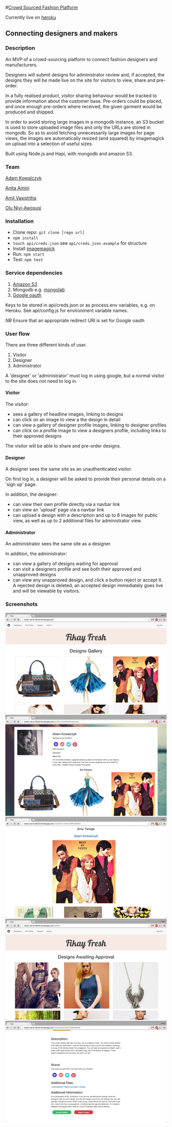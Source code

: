 
#[Crowd Sourced Fashion Platform](http://rocky-sierra-8226.herokuapp.com/)

Currently live on [heroku](http://rocky-sierra-8226.herokuapp.com/)

## Connecting designers and makers

### Description

An MVP of a crowd-sourcing platform to connect fashion designers and manufacturers. 

Designers will submit designs for administrator review and, if accepted, the designs they will be made live on the site for visitors to view, share and pre-order.

In a fully realised product, visitor sharing behaviour would be tracked to provide information about the customer base. Pre-orders could be placed, and once enough pre-orders where received, the given garment would be produced and shipped.

In order to avoid storing large images in a mongodb instance, an S3 bucket is used to store uploaded image files and only the URLs are stored in mongodb. So as to avoid fetching unnecessarily large images for page views, the images are automatically resized (and squared) by imagemagick on upload into a selection of useful sizes.

Built using Node.js and Hapi, with mongodb and amazon S3.

### Team

[Adam Kowalczyk](https://github.com/adamkowalczyk)

[Anita Amini](https://github.com/Neats29)

[Amil Vasishtha](https://github.com/amilvasishtha)

[Olu Niyi-Awosusi](https://github.com/oluoluoxenfree)


### Installation

* Clone repo: `git clone [repo url]`
* `npm install`
* `touch api/creds.json` see `api/creds.json.example` for structure
* Install [imagemagick](http://www.imagemagick.org/script/binary-releases.php)
* Run: `npm start`
* Test: `npm test` 


### Service dependencies

1. [Amazon S3](http://aws.amazon.com/s3/)
2. Mongodb e.g. [mongolab](https://mongolab.com/)
3. [Google oauth](https://console.developers.google.com/)

Keys to be stored in api/creds.json or as process.env variables, e.g. on Heroku.
See api/config.js for environment variable names.

*NB* Ensure that an appropriate redirect URI is set for Google oauth

### User flow

There are three different kinds of user.

1. Visitor
2. Designer
3. Administrator

A 'designer' or 'administrator' must log in using google, but a normal visitor to the site does not need to log in.

#### Visitor

The visitor:
* sees a gallery of headline images, linking to designs
* can click on an image to view a the design in detail
* can view a gallery of designer profile images, linking to designer profiles
* can click on a profile image to view a designers profile, including links to their approved designs

The visitor will be able to share and pre-order designs.

#### Designer

A designer sees the same site as an unauthenticated visitor.

On first log in, a designer will be asked to provide their personal details on a 'sign up' page.

In addition, the designer:
* can view their own profile directly via a navbar link
* can view an 'upload' page via a navbar link
* can upload a design with a description and up to 6 images for public view, as well as up to 2 additional files for administrator view.

#### Administrator

An administrator sees the same site as a designer.

In addition, the administrator:
* can view a gallery of designs waiting for approval
* can visit a designers profile and see both their approved and unapproved designs
* can view any unapproved design, and click a button reject or accept it. A rejected design is deleted, an accepted design immediately goes live and will be viewable by visitors.

### Screenshots

![Main Page](/screenshots/homeView.jpg?raw=true 'Main Page')
![Designer Profile](/screenshots/profileView.jpg?raw=true 'Designer Profile')
![Design Page](/screenshots/designView.jpg?raw=true 'Design Page')
![Admin Page](/screenshots/adminView.jpg?raw=true 'Admin Page')
![Accept/Reject](/screenshots/acceptView.jpg?raw=true 'Accept/Reject')
